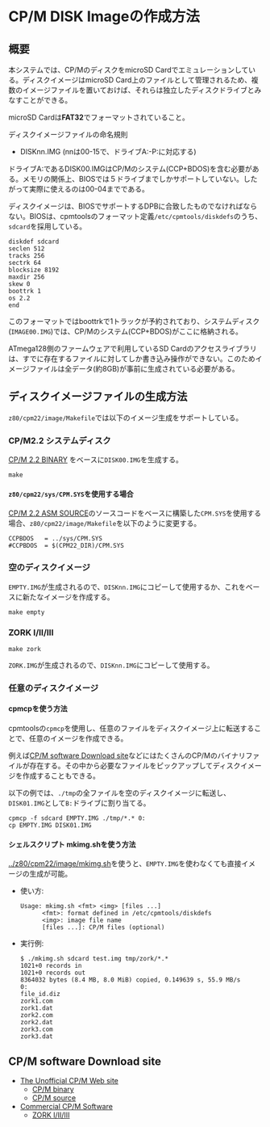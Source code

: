 # CP/M DISK Imageの作成方法

## 概要
本システムでは、CP/MのディスクをmicroSD Cardでエミュレーションしている。ディスクイメージはmicroSD Card上のファイルとして管理されるため、複数のイメージファイルを置いておけば、それらは独立したディスクドライブとみなすことができる。

microSD Cardは**FAT32**でフォーマットされていること。

ディスクイメージファイルの命名規則
  - DISKnn.IMG (nnは00-15で、ドライブA:-P:に対応する)

ドライブA:であるDISK00.IMGはCP/Mのシステム(CCP+BDOS)を含む必要がある。メモリの関係上、BIOSでは５ドライブまでしかサポートしていない。したがって実際に使えるのは00-04までである。


ディスクイメージは、BIOSでサポートするDPBに合致したものでなければならない。BIOSは、cpmtoolsのフォーマット定義`/etc/cpmtools/diskdefs`のうち、`sdcard`を採用している。
```
diskdef sdcard
seclen 512
tracks 256
sectrk 64
blocksize 8192
maxdir 256
skew 0
boottrk 1
os 2.2
end
```

このフォーマットではboottrkで1トラックが予約されており、システムディスク(`IMAGE00.IMG`)では、CP/Mのシステム(CCP+BDOS)がここに格納される。


ATmega128側のファームウェアで利用しているSD Cardのアクセスライブラリは、すでに存在するファイルに対してしか書き込み操作ができない。このためイメージファイルは全データ(約8GB)が事前に生成されている必要がある。

## ディスクイメージファイルの生成方法
`z80/cpm22/image/Makefile`では以下のイメージ生成をサポートしている。

### CP/M2.2 システムディスク
[CP/M 2.2 BINARY](http://www.cpm.z80.de/download/cpm22-b.zip)
をベースに`DISK00.IMG`を生成する。
```
make
```
#### `z80/cpm22/sys/CPM.SYS`を使用する場合
[CP/M 2.2 ASM SOURCE](http://www.cpm.z80.de/download/cpm2-asm.zip)のソースコードをベースに構築した`CPM.SYS`を使用する場合、`z80/cpm22/image/Makefile`を以下のように変更する。
```
CCPBDOS   = ../sys/CPM.SYS
#CCPBDOS  = $(CPM22_DIR)/CPM.SYS
```

### 空のディスクイメージ
`EMPTY.IMG`が生成されるので、`DISKnn.IMG`にコピーして使用するか、これをベースに新たなイメージを作成する。
```
make empty
```

### ZORK I/II/III
```
make zork
```
`ZORK.IMG`が生成されるので、`DISKnn.IMG`にコピーして使用する。

### 任意のディスクイメージ
#### cpmcpを使う方法
cpmtoolsの`cpmcp`を使用し、任意のファイルをディスクイメージ上に転送することで、任意のイメージを作成できる。

例えば[CP/M software Download site](#cpm-software-download-site)などにはたくさんのCP/Mのバイナリファイルが存在する。その中から必要なファイルをピックアップしてディスクイメージを作成することもできる。

以下の例では、`./tmp`の全ファイルを空のディスクイメージに転送し、`DISK01.IMG`として`B:`ドライブに割り当てる。
```
cpmcp -f sdcard EMPTY.IMG ./tmp/*.* 0:
cp EMPTY.IMG DISK01.IMG
```

#### シェルスクリプト mkimg.shを使う方法
[../z80/cpm22/image/mkimg.sh](../z80/cpm22/image/mkimg.sh)を使うと、`EMPTY.IMG`を使わなくても直接イメージの生成が可能。
- 使い方:
  ```
  Usage: mkimg.sh <fmt> <img> [files ...]
        <fmt>: format defined in /etc/cpmtools/diskdefs
        <img>: image file name
        [files ...]: CP/M files (optional)
  ```
- 実行例:
  ```
  $ ./mkimg.sh sdcard test.img tmp/zork/*.*
  1021+0 records in
  1021+0 records out
  8364032 bytes (8.4 MB, 8.0 MiB) copied, 0.149639 s, 55.9 MB/s
  0:
  file_id.diz
  zork1.com
  zork1.dat
  zork2.com
  zork2.dat
  zork3.com
  zork3.dat
  ```

## CP/M software Download site
- [The Unofficial CP/M Web site](http://www.cpm.z80.de/)
  - [CP/M binary](http://www.cpm.z80.de/binary.html)
  - [CP/M source](http://www.cpm.z80.de/source.html)
- [Commercial CP/M Software](http://www.retroarchive.org/cpm/)
  - [ZORK I/II/III](http://www.retroarchive.org/cpm/games/zork123_80.zip)

